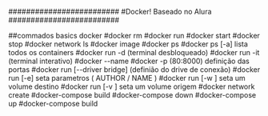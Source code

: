 ######################### 
#Docker! Baseado no Alura
#########################

##commados basics docker
#docker rm
#docker run
#docker start
#docker stop
#docker network ls
#docker image
#docker ps
#docker ps [-a] lista todos os containers
#docker run -d (terminal desbloqueado)
#docker run -it (terminal interativo)
#docker --name
#docker -p (80:8000) definição das portas
#docker run [--driver bridge] (definião do drive de conexão)
#docker run [-e] seta parametros ( AUTHOR / NAME )
#docker run [-w <PATH>] seta um volume destino
#docker run [-v <PATH>] seta um volume origem
#docker network create <nome> 
#docker-compose build
#docker-compose down
#docker-compose up
#docker-compose build

